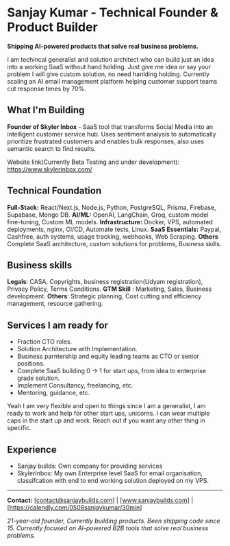 # Sanjay Kumar - Technical Founder & Product Builder

**Shipping AI-powered products that solve real business problems.**

I am techincal generalist and solution architect who can build just an idea into a working SaaS without hand holding. Just give me idea or say your problem I will give custom solution, no need hanlding holding. Currently scaling an AI email management platform helping customer support teams cut response times by 70%. 

## What I'm Building

**Founder of Skyler Inbox** - SaaS tool that transforms Social Media into an intelligent customer service hub. Uses sentiment analysis to automatically prioritize frustrated customers and enables bulk responses, also uses semantic search to find results. 

Website link(Currently Beta Testing and under development): https://www.skylerinbox.com/ 


## Technical Foundation

**Full-Stack:** React/Next.js, Node.js, Python, PostgreSQL, Prisma, Firebase, Supabase, Mongo DB. 
**AI/ML:** OpenAI, LangChain, Groq, custom model fine-tuning, Custom ML models. 
**Infrastructure:** Docker, VPS, automated deployments, nginx, CI/CD, Automate tests, Linux. 
**SaaS Essentials:** Paypal, Cashfree, auth systems, usage tracking, webhooks, Web Scraping.
**Others** Complete SaaS architecture, custom solutions for problems, Business skills. 

## Business skills

**Legals**: CASA, Copyrights, business registration(Udyam registration), Privacy Policy, Terms Conditions. 
**GTM Skill** : Marketing, Sales, Business development. 
**Others**: Strategic planning, Cost cutting and efficiency management, resource gathering. 

## Services I am ready for

- Fraction CTO roles. 
- Solution Architecture with Implementation.
- Business parntership and equity leading teams as CTO or senior positions.
- Complete SaaS building 0 -> 1 for start ups, from idea to enterprise grade solution.
- Implement Consultancy, freelancing, etc.
- Mentoring, guidance, etc.

Yeah I am very flexible and open to things since I am a generalist, I am ready to work and help for other start ups, unicorns. I can wear multiple caps in the start up and work. Reach out if you want any other thing in specific.

## Experience

- Sanjay builds: Own company for providing services
- SkylerInbox: My own Enterprise level SaaS for email organisation, classifcation with end to end working solution deployed on my VPS. 

---

**Contact:** [contact@sanjaybuilds.com] | [www.sanjaybuilds.com] | [https://calendly.com/0508sanjaykumar/30min]

*21-year-old founder, Currently building products. Been shipping code since 15. Currently focused on AI-powered B2B tools that solve real business problems.*
